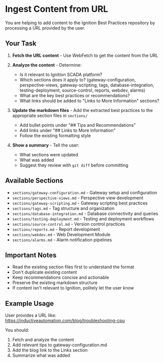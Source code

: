 # Ingest Content from URL

You are helping to add content to the Ignition Best Practices repository by processing a URL provided by the user.

## Your Task

1. **Fetch the URL content** - Use WebFetch to get the content from the URL
2. **Analyze the content** - Determine:
   - Is it relevant to Ignition SCADA platform?
   - Which sections does it apply to? (gateway-configuration, perspective-views, gateway-scripting, tags, database-integration, testing-deployment, source-control, reports, webdev, alarms)
   - What are the key best practices or recommendations?
   - What links should be added to "Links to More Information" sections?

3. **Update the markdown files** - Add the extracted best practices to the appropriate section files in `sections/`
   - Add bullet points under "## Tips and Recommendations"
   - Add links under "## Links to More Information"
   - Follow the existing formatting style

4. **Show a summary** - Tell the user:
   - What sections were updated
   - What was added
   - Suggest they review with `git diff` before committing

## Available Sections

- `sections/gateway-configuration.md` - Gateway setup and configuration
- `sections/perspective-views.md` - Perspective view development
- `sections/gateway-scripting.md` - Gateway scripting best practices
- `sections/tags.md` - Tag structure and organization
- `sections/database-integration.md` - Database connectivity and queries
- `sections/testing-deployment.md` - Testing and deployment workflows
- `sections/source-control.md` - Version control practices
- `sections/reports.md` - Report development
- `sections/webdev.md` - Web Development Module
- `sections/alarms.md` - Alarm notification pipelines

## Important Notes

- Read the existing section files first to understand the format
- Don't duplicate existing content
- Keep recommendations concise and actionable
- Preserve the existing markdown structure
- If content isn't relevant to Ignition, politely let the user know

## Example Usage

User provides a URL like: https://inductiveautomation.com/blog/troubleshooting-cpu

You should:
1. Fetch and analyze the content
2. Add relevant tips to gateway-configuration.md
3. Add the blog link to the Links section
4. Summarize what was added
